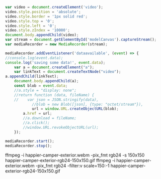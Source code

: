 ```js
var video = document.createElement('video');
video.style.position = 'absolute';
video.style.border = '1px solid red';
video.style.top = '0';
video.style.left = '0';
video.style.zIndex = '10000';
document.body.appendChild(video);
var stream = document.getElementById('modelCanvas').captureStream();
var mediaRecorder = new MediaRecorder(stream);

mediaRecorder.addEventListener('dataavailable', (event) => {
//console.log(event.data);
console.log('saving some data!', event.data);
    var a = document.createElement("a");
    var linkText = document.createTextNode("video");
a.appendChild(linkText);
    document.body.appendChild(a);
    const blob = event.data;
    //a.style = "display: none";
    //return function (data, fileName) {
    //    var json = JSON.stringify(data),
            //blob = new Blob([json], {type: "octet/stream"}),
            url = window.URL.createObjectURL(blob);
        a.href = url;
        //a.download = fileName;
        //a.click();
        //window.URL.revokeObjectURL(url);
    });

mediaRecorder.start();
mediaRecorder.stop();

```

ffmpeg -i happier-camper-exterior.webm -pix_fmt rgb24 -s 150x150 happier-camper-exterior-rgb24-150x150.gif
ffmpeg -i happier-camper-exterior.webm -pix_fmt rgb24 -filter:v scale=150:-1 happier-camper-exterior-rgb24-150x150.gif
